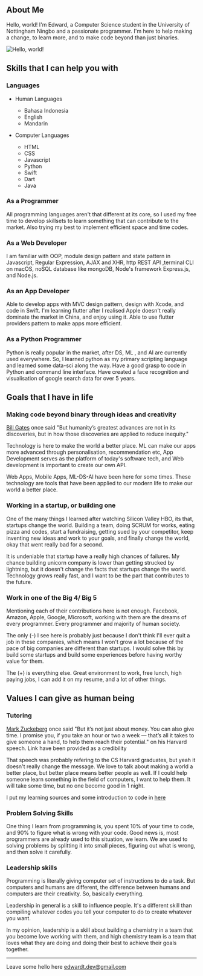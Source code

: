 ## About Me

Hello, world! I'm Edward, a Computer Science student in the University of Nottingham Ningbo and a passionate programmer. 
I'm here to help making a change, to learn more, and to make code beyond than just binaries.

![Hello, world!](https://edwardtanoto.github.io/images/showcase.png "Portfolio")

## Skills that I can help you with

### Languages

- Human Languages
  - Bahasa Indonesia
  - English
  - Mandarin
  
- Computer Languages
  - HTML
  - CSS
  - Javascript
  - Python
  - Swift
  - Dart
  - Java

### As a Programmer
All programming languages aren't that different at its core, so I used my free time to develop skillsets to learn something that can contribute to the market.
Also trying my best to implement efficient space and time codes.

### As a Web Developer
I am familiar with OOP, module design pattern and state pattern in Javascript, Regular Expression, AJAX and XHR, http REST API ,terminal CLI on macOS, noSQL database like mongoDB, Node's framework Express.js, and Node.js.

### As an App Developer
Able to develop apps with MVC design pattern, design with Xcode, and code in Swift.
I'm learning flutter after I realised Apple doesn't really dominate the market in China, and enjoy using it. 
Able to use flutter providers pattern to make apps more efficient.

### As a Python Programmer
Python is really popular in the market, after DS, ML , and AI are currently used everywhere. 
So, I learned python as my primary scripting language and learned some data-sci along the way.
Have a good grasp to code in Python and command line interface. Have created a face recognition and visualisation of google search data for over 5 years. 

## Goals that I have in life

### Making code beyond binary through ideas and creativity

[Bill Gates](https://singjupost.com/bill-gates-commencement-speech-at-harvard-2007-full-transcript/) once said "But humanity’s greatest advances are not in its discoveries, but in how those discoveries are applied to reduce inequity."

Technology is here to make the world a better place. ML can make our apps more advanced through personalisation, recommendation etc, App Development serves as the platform of today's software tech, and Web development is important to create our own API. 

Web Apps, Mobile Apps, ML-DS-AI have been here for some times. These technology are tools that have been applied to our modern life to make our world a better place.

### Working in a startup, or building one

One of the many things I learned after watching Silicon Valley HBO, its that, startups change the world. Building a team, doing SCRUM for works, eating pizza and codes, start a fundraising, getting sued by your competitor, keep inventing new ideas and work to your goals, and finally change the world, okay that went really bad for a second.

It is undeniable that startup have a really high chances of failures. My chance building unicorn company is lower than getting strucked by lightning, but it doesn't change the facts that startups change the world. Technology grows really fast, and I want to be the part that contributes to the future.

### Work in one of the Big 4/ Big 5 

Mentioning each of their contributions here is not enough. Facebook, Amazon, Apple, Google, Microsoft, working with them are the dreams of every programmer. Every programmer and majority of human society. 

The only (-) I see here is probably just because I don't think I'll ever quit a job in these companies, which means I won't grow a lot because of the pace of big companies are different than startups. I would solve this by build some startups and build some experiences before having worthy value for them.

The (+) is everything else. Great environment to work, free lunch, high paying jobs, I can add it on my resume, and a lot of other things.

## Values I can give as human being

### Tutoring

[Mark Zuckeberg](https://news.harvard.edu/gazette/story/2017/05/mark-zuckerbergs-speech-as-written-for-harvards-class-of-2017/) once said 
"But it’s not just about money. You can also give time. I promise you, if you take an hour or two a week — that’s all it takes to give someone a hand, to help them reach their potential." on his Harvard speech. Link have been provided as a credibility

That speech was probably refering to the CS Harvard graduates, but yeah it doesn't really change the message.
We love to talk about making a world a better place, but better place means better people as well. If I could help someone learn something in the field of computers, I want to help them. It will take some time, but no one become good in 1 night.

I put my learning sources and some introduction to code in [here](https://edwardtanoto.github.io/educationstation/index.html)

### Problem Solving Skills

One thing I learn from programming is, you spent 10% of your time to code, and 90% to figure what is wrong with your code.
Good news is, most programmers are already used to this situation, we learn. We are used to solving problems by splitting it into small pieces, figuring out what is wrong, and then solve it carefully.

### Leadership skills

Programming is literally giving computer set of instructions to do a task. 
But computers and humans are different, the difference between humans and computers are their creativity. So, basically everything.

Leadership in general is a skill to influence people. It's a different skill than compiling whatever codes you tell your computer to do to create whatever you want.

In my opinion, leadership is a skill about building a chemistry in a team that you become love working with them, and high chemistry team is a team that loves what they are doing and doing their best to achieve their goals together.

_____________

Leave some hello here <edwardt.dev@gmail.com>
